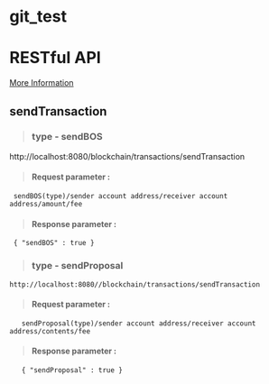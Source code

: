 # git_test

# RESTful API

[ More Information](https://www.boscoin.io)

## sendTransaction

> ### type - sendBOS

  http://localhost:8080/blockchain/transactions/sendTransaction

>#### Request parameter :
```
 sendBOS(type)/sender account address/receiver account address/amount/fee
```
>#### Response parameter :
```
 { "sendBOS" : true }
```

> ### type - sendProposal

```
http://localhost:8080//blockchain/transactions/sendTransaction
```
> #### Request parameter :
```
   sendProposal(type)/sender account address/receiver account address/contents/fee
```
> #### Response parameter :
```
   { "sendProposal" : true }
```